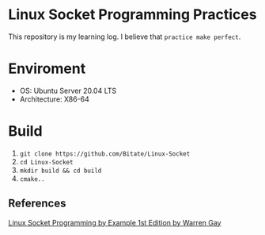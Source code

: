 # Linux Socket Programming Practices
This repository is my learning log. I believe that `practice make perfect`.

# Enviroment
* OS: Ubuntu Server 20.04 LTS
* Architecture: X86-64

# Build
1. `git clone https://github.com/Bitate/Linux-Socket`
2. `cd Linux-Socket`
3. `mkdir build && cd build`
4. `cmake..`

## References
[Linux Socket Programming by Example 1st Edition by Warren Gay](https://www.amazon.com/Linux-Socket-Programming-Example-Warren/dp/0789722410/ref=sr_1_1?dchild=1&keywords=linux+socket+programming&qid=1592707836&s=books&sr=1-1)